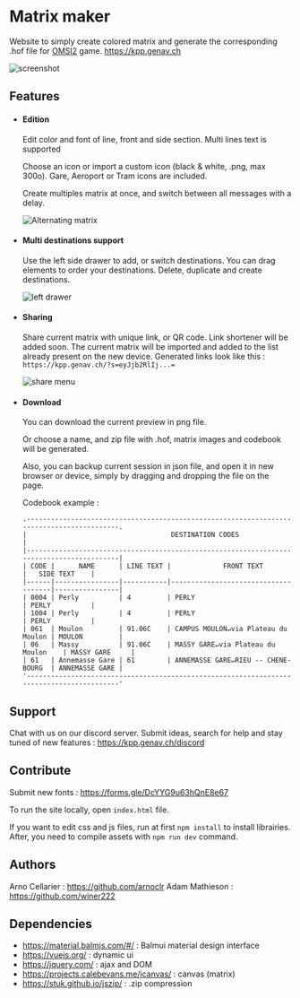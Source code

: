 # Matrix maker

Website to simply create colored matrix and generate the corresponding .hof file for [OMSI2](https://store.steampowered.com/app/252530/OMSI_2_Steam_Edition/) game.
https://kpp.genav.ch

![screenshot](https://i.imgur.com/szRCIZm.png)

## Features

* #### Edition

    Edit color and font of line, front and side section. Multi lines text is supported

    Choose an icon or import a custom icon (black & white, .png, max 300o). Gare, Aeroport or Tram icons are included.

    Create multiples matrix at once, and switch between all messages with a delay.

    ![Alternating matrix](https://i.imgur.com/pwaxQN9.gif)

* #### Multi destinations support

    Use the left side drawer to add, or switch destinations. You can drag elements to order your destinations.
    Delete, duplicate and create destinations.

    ![left drawer](https://i.imgur.com/Oceg6sq.gif)

* #### Sharing

    Share current matrix with unique link, or QR code. Link shortener will be added soon. The current matrix will be imported and added to the list already present on the new device.
    Generated links look like this : `https://kpp.genav.ch/?s=eyJjb2RlIj...=`

    ![share menu](https://i.imgur.com/ZQVggZl.png)

* #### Download

    You can download the current preview in png file.
   
    Or choose a name, and zip file with .hof, matrix images and codebook will be generated. 

    Also, you can backup current session in json file, and open it in new browser or device, simply by dragging and dropping the file on the page.
    
    Codebook example :
    
    ```
    .------------------------------------------------------------------------------------------.
    |                                    DESTINATION CODES                                     |
    |------------------------------------------------------------------------------------------|
    | CODE |      NAME      | LINE TEXT |             FRONT TEXT              |   SIDE TEXT    |
    |------|----------------|-----------|-------------------------------------|----------------|
    | 0004 | Perly          | 4         | PERLY                               | PERLY          |
    | 1004 | Perly          | 4         | PERLY                               | PERLY          |
    | 061  | Moulon         | 91.06C    | CAMPUS MOULON↵via Plateau du Moulon | MOULON         |
    | 06   | Massy          | 91.06C    | MASSY GARE↵via Plateau du Moulon    | MASSY GARE     |
    | 61   | Annemasse Gare | 61        | ANNEMASSE GARE↵RIEU -- CHENE-BOURG  | ANNEMASSE GARE |
    '------------------------------------------------------------------------------------------'
    ```

## Support

Chat with us on our discord server. Submit ideas, search for help and stay tuned of new features : https://kpp.genav.ch/discord

## Contribute

Submit new fonts : https://forms.gle/DcYYG9u63hQnE8e67

To run the site locally, open `index.html` file.

If you want to edit css and js files, run at first `npm install` to install librairies. After, you need to compile assets with `npm run dev` command.

## Authors

Arno Cellarier : https://github.com/arnoclr
Adam Mathieson : https://github.com/winer222

## Dependencies

* https://material.balmjs.com/#/ : Balmui material design interface
* https://vuejs.org/ : dynamic ui
* https://jquery.com/ : ajax and DOM
* https://projects.calebevans.me/jcanvas/ : canvas (matrix)
* https://stuk.github.io/jszip/ : .zip compression